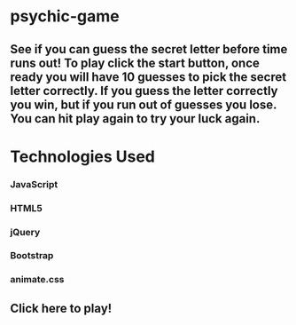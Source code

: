 # psychic-game

## See if you can guess the secret letter before time runs out! To play click the start button, once ready you will have 10 guesses to pick the secret letter correctly. If you guess the letter correctly you win, but if you run out of guesses you lose. You can hit play again to try your luck again. 

# Technologies Used

### JavaScript
### HTML5
### jQuery
### Bootstrap
### animate.css

## Click here to play!

